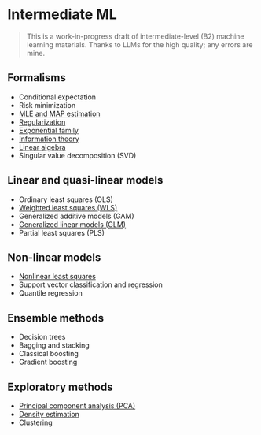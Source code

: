 # Intermediate ML

> This is a work-in-progress draft of intermediate-level (B2) machine learning materials. Thanks to LLMs for the high quality; any errors are mine.


## Formalisms

- Conditional expectation
- Risk minimization
- [MLE and MAP estimation](https://vsheg.github.io/intermediate-ml/01-formalism/mle-map.pdf)
- [Regularization](https://vsheg.github.io/intermediate-ml/01-formalism/regularization.pdf)
- [Exponential family](https://vsheg.github.io/intermediate-ml/01-formalism/exp-family.pdf)
- [Information theory](https://vsheg.github.io/intermediate-ml/01-formalism/information.pdf)
- [Linear algebra](https://vsheg.github.io/intermediate-ml/01-formalism/linear-algebra.typ)
- Singular value decomposition (SVD)

## Linear and quasi-linear models

- Ordinary least squares (OLS)
- [Weighted least squares (WLS)](https://vsheg.github.io/intermediate-ml/02-linear/weighted-ls.pdf)
- Generalized additive models (GAM)
- [Generalized linear models (GLM)](https://vsheg.github.io/intermediate-ml/02-linear/glm.pdf)
- Partial least squares (PLS)


## Non-linear models

- [Nonlinear least squares](https://vsheg.github.io/intermediate-ml/03-nonlinear/nonlinear-ls.pdf)
- Support vector classification and regression
- Quantile regression

## Ensemble methods

- Decision trees
- Bagging and stacking
- Classical boosting
- Gradient boosting

## Exploratory methods
 
- [Principal component analysis (PCA)](https://vsheg.github.io/intermediate-ml/05-exploratory/pca.pdf)
- [Density estimation](https://vsheg.github.io/intermediate-ml/05-exploratory/density.pdf)
- Clustering

